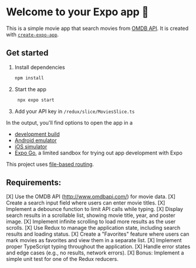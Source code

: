 # Welcome to your Expo app 👋

This is a simple movie app that search movies from [OMDB API](http://www.omdbapi.com/). It is created with [`create-expo-app`](https://www.npmjs.com/package/create-expo-app).

## Get started

1. Install dependencies

   ```bash
   npm install
   ```

2. Start the app

   ```bash
    npx expo start
   ```

3. Add your API key in `/redux/slice/MoviesSlice.ts`

In the output, you'll find options to open the app in a

- [development build](https://docs.expo.dev/develop/development-builds/introduction/)
- [Android emulator](https://docs.expo.dev/workflow/android-studio-emulator/)
- [iOS simulator](https://docs.expo.dev/workflow/ios-simulator/)
- [Expo Go](https://expo.dev/go), a limited sandbox for trying out app development with Expo

This project uses [file-based routing](https://docs.expo.dev/router/introduction).

## Requirements:
[X] Use the OMDB API (http://www.omdbapi.com/) for movie data.
[X] Create a search input field where users can enter movie titles.
[X] Implement a debounce function to limit API calls while typing.
[X] Display search results in a scrollable list, showing movie title, year, and poster image.
[X] Implement infinite scrolling to load more results as the user scrolls.
[X] Use Redux to manage the application state, including search results and loading status.
[X] Create a "Favorites" feature where users can mark movies as favorites and view them in a separate list.
[X] Implement proper TypeScript typing throughout the application.
[X] Handle error states and edge cases (e.g., no results, network errors).
[X] Bonus: Implement a simple unit test for one of the Redux reducers.

